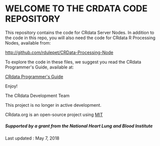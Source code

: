 
# WELCOME TO THE CRDATA CODE REPOSITORY


This repository contains the code for CRdata Server Nodes. In addition to the code in this repo, you will also need the code for CRdata R Processing Nodes, available from:

http://github.com/rdulepet/CRData-Processing-Node

To explore the code in these files, we suggest you read the CRdata Programmer's Guide, available at:

[CRdata Programmer's Guide](http://docs.google.com/View?id=ddj9nb8j_380dwcwx9gp)

Enjoy!

The CRdata Development Team 

This project is no longer in active development.


CRdata.org is an open-source project using [MIT](http://www.opensource.org/licenses/mit-license.php)

##### Supported by a grant from the National Heart Lung and Blood Institute

                          
Last updated : May 7, 2018
